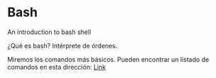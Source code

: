 # Bash
An introduction to bash shell

¿Qué es bash? 
Intérprete de órdenes. 

Miremos los comandos más básicos. 
Pueden encontrar un listado de comandos en esta dirección: [Link](https://www.reneshbedre.com/blog/linux-for-bioinformatics.html#getting-started-with-linux-commands)
